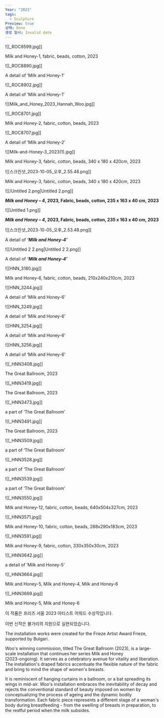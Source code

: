 ```yaml
---
Year: "2023"
tags:
  - Sculpture
Preview: true
상태: Done
생성 일시: Invalid date
---
```

![[_ROC8599.jpg]]

Milk and Honey-1, fabric, beads, cotton, 2023

  

![[_ROC8890.jpg]]

A detail of ‘Milk and Honey-1’

  

![[_ROC8902.jpg]]

A detail of ‘Milk and Honey-1’

  

![[Milk_and_Honey_2023_Hannah_Woo.jpg]]

![[_ROC8701.jpg]]

Milk and Honey-2, fabric, cotton, beads, 2023

  

![[_ROC8707.jpg]]

A detail of ‘Milk and Honey-2’

  

  

![[Milk-and-Honey-3_2023(1).jpg]]

Milk and Honey-3, fabric, cotton, beads, 340 x 180 x 420cm, 2023

  

  

![[스크린샷_2023-10-05_오후_2.55.48.png]]

Milk and Honey-3, fabric, cotton, beads, 340 x 180 x 420cm, 2023

  

  

![[/Untitled 2.png|Untitled 2.png]]

_**Milk and Honey – 4**_**, 2023, Fabric, beads, cotton, 235 x 163 x 40 cm, 2023**

  

  

![[Untitled 1.png]]

_**Milk and Honey – 4**_**, 2023, Fabric, beads, cotton, 235 x 163 x 40 cm, 2023**

  

  

![[스크린샷_2023-10-05_오후_2.53.48.png]]

A detail of _**‘Milk and Honey-4’**_

  

  

![[/Untitled 2 2.png|Untitled 2 2.png]]

A detail of _**‘Milk and Honey-4’**_

  

  

![[HNN_3180.jpg]]

Milk and Honey-6, fabric, cotton, beads, 210x240x210cm, 2023

  

  

![[HNN_3244.jpg]]

A detail of ‘Milk and Honey-6’

  

  

![[HNN_3249.jpg]]

A detail of ‘Milk and Honey-6’

  

  

![[HNN_3254.jpg]]

A detail of ‘Milk and Honey-6’

  

  

![[HNN_3256.jpg]]

A detail of ‘Milk and Honey-6’

  

  

![[_HNN3408.jpg]]

The Great Ballroom, 2023

  

  

![[_HNN3419.jpg]]

The Great Ballroom, 2023

  

  

![[_HNN3473.jpg]]

a part of ‘The Great Ballroom’

  

  

![[_HNN3491.jpg]]

The Great Ballroom, 2023

  

  

![[_HNN3509.jpg]]

a part of ‘The Great Ballroom’

  

  

![[_HNN3528.jpg]]

a part of ‘The Great Ballroom’

  

  

![[_HNN3539.jpg]]

a part of ‘The Great Ballroom’

  

  

![[_HNN3550.jpg]]

Milk and Honey-12, fabric, cotton, beads, 640x504x327cm, 2023

  

  

![[_HNN3571.jpg]]

Milk and Honey-10, fabric, cotton, beads, 288x290x183cm, 2023

  

  

![[_HNN3591.jpg]]

Milk and Honey-9, fabric, cotton, 330x350x30cm, 2023

  

  

![[_HNN3642.jpg]]

a detail of ‘Milk and Honey-5’

  

  

![[_HNN3664.jpg]]

Milk and Honey-5, Milk and Honey-4, Milk and Honey-6

  

  

![[_HNN3669.jpg]]

Milk and Honey-5, Milk and Honey-6

  

  

이 작품은 프리즈 서울 2023 아티스트 어워드 수상작입니다.

이번 신작은 불가리의 지원으로 실현되었습니다.

  

The installation works were created for the Frieze Artist Award Frieze, supported by Bulgari.

  

Woo's winning commission, titled The Great Ballroom (2023), is a large-scale installation that continues her series Milk and Honey  
(2023-ongoing). It serves as a celebratory avenue for vitality and liberation. The installation's draped fabrics accentuate the flexible nature of the fabric and bring to mind the shape of women's breasts.

  
It is reminiscent of hanging curtains in a ballroom, or a bat spreading its wings in mid-air. Woo's installation embraces the inevitability of decay and rejects the conventional standard of beauty imposed on women by conceptualizing the process of ageing and the dynamic bodily transformation. Each fabric piece represents a different stage of a woman's body during breastfeeding - from the swelling of breasts in preparation, to the restful period when the milk subsides.